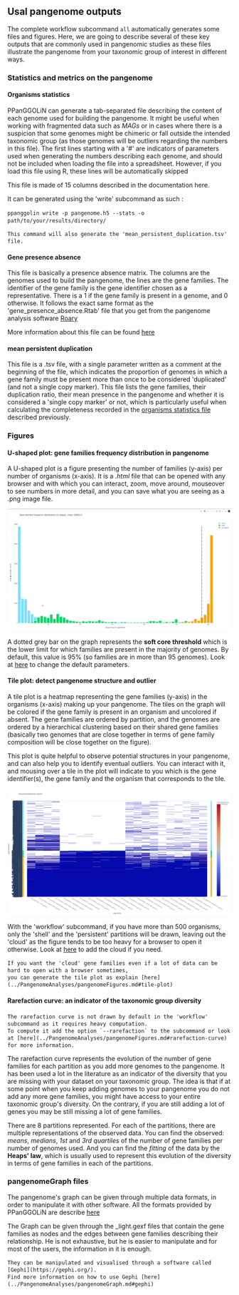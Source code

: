 ## Usal pangenome outputs

The complete workflow subcommand `all` automatically generates some files and figures. 
Here, we are going to describe several of these key outputs that are commonly used in pangenomic studies as these files illustrate the pangenome from your taxonomic group of interest in different ways.

### Statistics and metrics on the pangenome
#### Organisms statistics

[//]: # (TODO change this subsection after merge of split_write)

PPanGGOLiN can generate a tab-separated file describing the content of each genome used for building the pangenome.
It might be useful when working with fragmented data such as *MAGs* or in cases where there is a suspicion that some genomes might be chimeric or fall outside the intended taxonomic group (as those genomes will be outliers regarding the numbers in this file).
The first lines starting with a '#' are indicators of parameters used when generating the numbers describing each genome, and should not be included when loading the file into a spreadsheet. However, if you load this file using R, these lines will be automatically skipped

This file is made of 15 columns described in the documentation here.

It can be generated using the 'write' subcommand as such : 

`ppanggolin write -p pangenome.h5 --stats -o path/to/your/results/directory/`

```{note}
This command will also generate the 'mean_persistent_duplication.tsv' file.
```

#### Gene presence absence

This file is basically a presence absence matrix. 
The columns are the genomes used to build the pangenome, the lines are the gene families. 
The identifier of the gene family is the gene identifier chosen as a representative. 
There is a 1 if the gene family is present in a genome, and 0 otherwise.
It follows the exact same format as the 'gene_presence_absence.Rtab' file that you get from the pangenome analysis software [Roary](https://sanger-pathogens.github.io/Roary/)

More information about this file can be found [here](../PangenomeAnalyses/pangenomeAnalyses.md#gene-presence-absence)

#### mean persistent duplication
This file is a .tsv file, with a single parameter written as a comment at the beginning of the file, 
which indicates the proportion of genomes in which a gene family must be present more than once to be considered 'duplicated' (and not a single copy marker). 
This file lists the gene families, their duplication ratio, their mean presence in the pangenome and whether it is considered a 'single copy marker' or not, 
which is particularly useful when calculating the completeness recorded in the [organisms statistics file](#organisms-statitics) described previously.

### Figures
#### U-shaped plot:  gene families frequency distribution in pangenome

A U-shaped plot is a figure presenting the number of families (y-axis) per number of organisms (x-axis). 
It is a _.html_ file that can be opened with any browser and with which you can interact, zoom, move around, 
mouseover to see numbers in more detail, and you can save what you are seeing as a .png image file.

![U-shaped plot _B.japonicum_](../../_static/tutorial/U-shape.gif)

A dotted grey bar on the graph represents the **soft core threshold** which is the lower limit for which families are present in the majority of genomes. By default, this value is 95% (so families are in more than 95 genomes).
Look at [here](../PangenomeAnalyses/pangenomeAnalyses.md#u-shape-plot) to change the default parameters.


#### Tile plot: detect pangenome structure and outlier
A tile plot is a heatmap representing the gene families (y-axis) in the organisms (x-axis) making up your pangenome. 
The tiles on the graph will be colored if the gene family is present in an organism and uncolored if absent. 
The gene families are ordered by partition, and the genomes are ordered by a hierarchical clustering based on their shared gene families (basically two genomes that are close together in terms of gene family composition will be close together on the figure).

This plot is quite helpful to observe potential structures in your pangenome, and can also help you to identify eventual outliers.
You can interact with it, and mousing over a tile in the plot will indicate to you which is the gene identifier(s),
the gene family and the organism that corresponds to the tile.

![tile_plot](../../_static/tutorial/tile_plot.png)

[//]: # (TODO Explain the bar on the right side)

With the 'workflow' subcommand, if you have more than 500 organisms, only the 'shell' and the 'persistent' partitions will be drawn, leaving out the 'cloud' as the figure tends to be too heavy for a browser to open it otherwise. Look at [here](../PangenomeAnalyses/pangenomeAnalyses.md#tile-plot) to add the cloud if you need.

```{note}
If you want the 'cloud' gene families even if a lot of data can be hard to open with a browser sometimes,
you can generate the tile plot as explain [here](../PangenomeAnalyses/pangenomeFigures.md#tile-plot)
```

#### Rarefaction curve: an indicator of the taxonomic group diversity

```{note}
The rarefaction curve is not drawn by default in the 'workflow' subcommand as it requires heavy computation. 
To compute it add the option `--rarefaction` to the subcommand or look at [here](../PangenomeAnalyses/pangenomeFigures.md#rarefaction-curve) for more information. 
```
The rarefaction curve represents the evolution of the number of gene families for each partition as you add more genomes to the pangenome.
It has been used a lot in the literature as an indicator of the diversity that you are missing with your dataset on your taxonomic group.
The idea is that if at some point when you keep adding genomes to your pangenome you do not add any more gene families,
you might have access to your entire taxonomic group's diversity.
On the contrary, if you are still adding a lot of genes you may be still missing a lot of gene families.

There are 8 partitions represented. For each of the partitions, there are multiple representations of the observed data.
You can find the observed: *means*, *medians*, *1st* and *3rd quartiles* of the number of gene families per number of genomes used. 
And you can find the *fitting* of the data by the **Heaps' law**, which is usually used to represent this evolution of the diversity in terms of gene families in each of the partitions.

### pangenomeGraph files
The pangenome's graph can be given through multiple data formats, in order to manipulate it with other software.
All the formats provided by PPanGGOLiN are describe [here](../PangenomeAnalyses/pangenomeAnalyses.md#pangenome-graph-output)


The Graph can be given through the _light.gexf files that contain the gene families as nodes and the edges between gene families describing their relationship. He is not exhaustive, but he is easier to manipulate and for most of the users, the information in it is enough.

```{note}
They can be manipulated and visualised through a software called [Gephi](https://gephi.org/). 
Find more information on how to use Gephi [here](../PangenomeAnalyses/pangenomeGraph.md#gephi)
```

